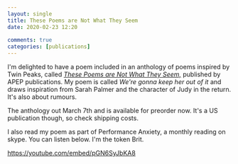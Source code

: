 ```yaml
---  
layout: single  
title: These Poems are Not What They Seem  
date: 2020-02-23 12:20  
  
comments: true  
categories: [publications]  
---  
```

I'm delighted to have a poem included in an anthology of poems inspired by Twin Peaks, called *<a href="https://www.apeppublications.com/product/these-poems-are-not-what-they-seem/">These Poems are Not What They Seem,</a>* published by APEP publications. My poem is called *We're gonna keep her out of it* and draws inspiration from Sarah Palmer and the character of Judy in the return. It's also about rumours.  

The anthology out March 7th and is available for preorder now. It's a US publication though, so check shipping costs.  

I also read my poem as part of Performance Anxiety, a monthly reading on skype. You can listen below. I'm the token Brit.  

https://youtube.com/embed/pGN6SyJbKA8
